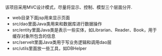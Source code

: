 该项目采用MVC设计模式，尽量将显示、控制、模型三个层面分开.

- web目录下面jsp用来显示页面
- src/dao里面Java类用来和数据库进行数据操作
- src/entity里面Java类是表示一些实体，如Librarian、Reader、Book，用于缓存对象所包含的信息
- src/servelt里面Java类用于写业务逻辑和调用dao层
- src/utils里面放一些工具，如DBHelper

